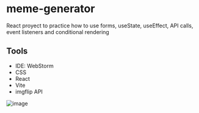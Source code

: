 # meme-generator

React proyect to practice how to use forms, useState, useEffect, API calls, event listeners and conditional rendering

## Tools 
- IDE: WebStorm
- CSS
- React
- Vite
- imgflip API 

![image](https://github.com/diegoalonsonm/meme-generator/assets/90421880/90416555-ef05-48f0-8925-eea116d4be28)
